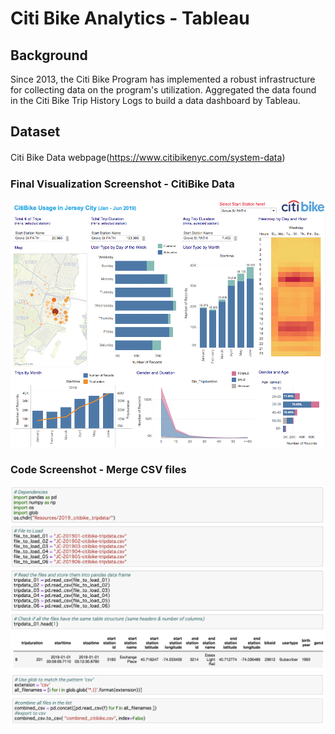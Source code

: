 # Citi Bike Analytics - Tableau 

## Background
Since 2013, the Citi Bike Program has implemented a robust infrastructure for collecting data on the program's utilization. 
Aggregated the data found in the Citi Bike Trip History Logs to build a data dashboard by Tableau.

## Dataset
Citi Bike Data webpage(https://www.citibikenyc.com/system-data)　

### Final Visualization Screenshot - CitiBike Data 
![CitiBike_Tableau](Images/README/Tableau_CitiBike.png)

### Code Screenshot - Merge CSV files
![MergeCSVfiles_Python_1](Images/README/MergeCSVfiles_Python_1.png)
![MergeCSVfiles_Python_2](Images/README/MergeCSVfiles_Python_2.png)

